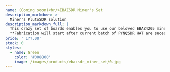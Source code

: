 ```yaml
---
name: (Coming soon)<br/>EBAZSDR Miner's Set
description_markdown: >-
  Miner's PlutoSDR solution
description_markdown_full: |
  This crazy set of boards enables you to use our beloved EBAZ4205 miner controller as RF workhorse! It runs PlutoSDR firmware, yet cheaper than PlutoSDR itself. Of course, openwifi can't fit into this small ZYNQ-7010 FPGA. <br/>
  **Fabrication will start after current batch of PYNQSDR HAT are sucessfully sold. If you buy the 125$ HAT now, later you can get the other parts in this set at a discounted price.** <br/>
price: ' 1??.00'
stock: 0
styles:
  - name: Green
    color: '#008800'
    image: /images/products/ebazsdr_miner_set/0.jpg
---
```


